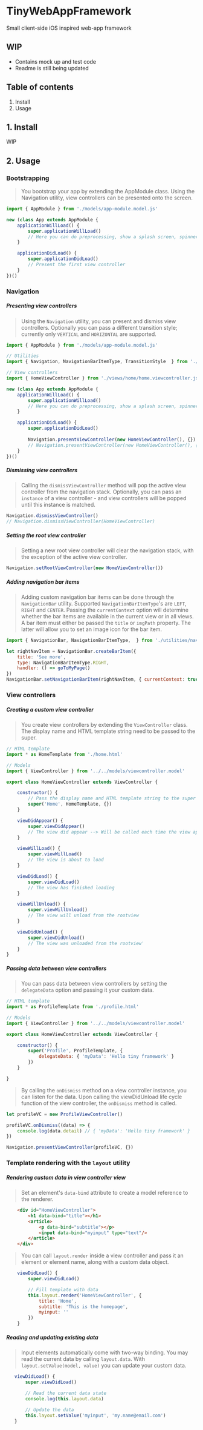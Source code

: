 # TinyWebAppFramework
Small client-side iOS inspired web-app framework

## WIP
* Contains mock up and test code
* Readme is still being updated

## Table of contents
1. Install
2. Usage

## 1. Install
WIP

## 2. Usage
### Bootstrapping
> You bootstrap your app by extending the AppModule class. Using the Navigation utility, 
view controllers can be presented onto the screen.
```javascript
import { AppModule } from './models/app-module.model.js'

new (class App extends AppModule {
    applicationWillLoad() {
        super.applicationWillLoad()
        // Here you can do preprocessing, show a splash screen, spinner etc.
    }

    applicationDidLoad() {
        super.applicationDidLoad()
        // Present the first view controller
    }
})()
```

### Navigation

##### Presenting view controllers
> Using the `Navigation` utility, you can present and dismiss view controllers.
Optionally you can pass a different transition style; currently only `VERTICAL` and `HORIZONTAL` are supported.
```javascript
import { AppModule } from './models/app-module.model.js'

// Utilities
import { Navigation, NavigationBarItemType, TransitionStyle  } from './utilities/navigation.utility'

// View controllers
import { HomeViewController } from './views/home/home.viewcontroller.js'

new (class App extends AppModule {
    applicationWillLoad() {
        super.applicationWillLoad()
        // Here you can do preprocessing, show a splash screen, spinner etc.
    }

    applicationDidLoad() {
        super.applicationDidLoad()
        
        Navigation.presentViewController(new HomeViewController(), {})
        // Navigation.presentViewController(new HomeViewController(), { transitionStyle: TransitionStyle.VERTICAL })
    }
})()
```

##### Dismissing view controllers
> Calling the `dismissViewController` method will pop the active view controller from the navigation stack.
Optionally, you can pass an `instance` of a view controller - and view controllers will be popped until this instance is matched.

```javascript
Navigation.dismissViewController()
// Navigation.dismissViewController(HomeViewController)
```

##### Setting the root view controller
> Setting a new root view controller will clear the navigation stack, with the exception of the active view controller.

```javascript
Navigation.setRootViewController(new HomeViewController())
```

##### Adding navigation bar items
> Adding custom navigation bar items can be done through the `NavigationBar` utility.
Supported `NavigationBarItemType`'s are `LEFT`, `RIGHT` and `CENTER`. 
Passing the `currentContext` option will determine whether the bar items are available in the current view or in all views.
A bar item must either be passed the `title` or `imgPath` property. 
The latter will allow you to set an image icon for the bar item. 

```javascript
import { NavigationBar, NavigationBarItemType,  } from './utilities/navigation.utility'

let rightNavItem = NavigationBar.createBarItem({
    title: 'See more',
    type: NavigationBarItemType.RIGHT,
    handler: () => goToMyPage()
})
NavigationBar.setNavigationBarItem(rightNavItem, { currentContext: true })
```

### View controllers

##### Creating a custom view controller
> You create view controllers by extending the `ViewController` class. 
The display name and HTML template string need to be passed to the super. 
```javascript
// HTML template
import * as HomeTemplate from './home.html'

// Models
import { ViewController } from '../../models/viewcontroller.model'

export class HomeViewController extends ViewController {

    constructor() {
        // Pass the display name and HTML template string to the super - and optionally, an options object
        super('Home', HomeTemplate, {})
    }

    viewDidAppear() {
        super.viewDidAppear()
        // The view did appear --> Will be called each time the view appears
    }

    viewWillLoad() {
        super.viewWillLoad()
        // The view is about to load
    }

    viewDidLoad() {
        super.viewDidLoad()
        // The view has finished loading
    }

    viewWillUnload() {
        super.viewWillUnload()
        // The view will unload from the rootview
    }

    viewDidUnload() {
        super.viewDidUnload()
        // The view was unloaded from the rootview'
    }
}
```

##### Passing data between view controllers
> You can pass data between view controllers by setting the `delegateData` option and passing it your custom data. 
```javascript
// HTML template
import * as ProfileTemplate from './profile.html'

// Models
import { ViewController } from '../../models/viewcontroller.model'

export class HomeViewController extends ViewController {

    constructor() {
        super('Profile', ProfileTemplate, { 
            delegateData: { 'myData': 'Hello tiny framework' } 
        })
    }

}
```

> By calling the `onDismiss` method on a view controller instance, you can listen for the data.
Upon calling the viewDidUnload life cycle function of the view controller, the `onDismiss` method is called.

```javascript
let profileVC = new ProfileViewController()

profileVC.onDismiss((data) => {
    console.log(data.detail) // { 'myData': 'Hello tiny framework' } 
})

Navigation.presentViewController(profileVC, {})
```

### Template rendering with the `layout` utility

##### Rendering custom data in view controller view
> Set an element's `data-bind` attribute to create a model reference to the renderer. 
```html
    <div id="HomeViewController">
        <h1 data-bind="title"></h1>
        <article>
            <p data-bind="subtitle"></p>
            <input data-bind="myinput" type="text"/>
        </article>
    </div>
```

> You can call `layout.render` inside a view controller and pass it an element or element name, along with a custom data object. 
```javascript
    viewDidLoad() {
        super.viewDidLoad()

        // Fill template with data
        this.layout.render('HomeViewController', {
            title: 'Home',
            subtitle: 'This is the homepage',
            myinput: ''
        })
    }
```
##### Reading and updating existing data
> Input elements automatically come with two-way binding. You may read the current data by calling `layout.data`.
With `layout.setValue(model, value)` you can update your custom data.
```javascript
   viewDidLoad() {
       super.viewDidLoad()

       // Read the current data state
       console.log(this.layout.data)
       
       // Update the data
       this.layout.setValue('myinput', 'my.name@email.com')
   }
```